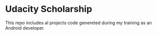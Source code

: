 # Udacity Scholarship
This repo includes al projects code genereted during my training as an Android developer.


